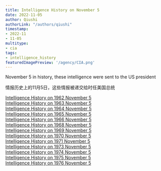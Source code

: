 ```yaml
---
title: Intelligence History on November 5
date: 2022-11-05
author: Qiushi 
authorLink: "/authors/qiushi"
timestamp: 
- 2022-11
- 11-05
multitype: 
- cia
tags: 
- intelligence_history
featuredImagePreview: '/agency/CIA.png'
---
```



November 5 in history, these intelligence were sent to the US president

情报历史上的11月5日，这些情报被递交给时任美国总统

<!--more-->







[Intelligence History on 1962 November 5](/dailybrief/1962-11-05)   
[Intelligence History on 1963 November 5](/dailybrief/1963-11-05)   
[Intelligence History on 1964 November 5](/dailybrief/1964-11-05)   
[Intelligence History on 1965 November 5](/dailybrief/1965-11-05)   
[Intelligence History on 1966 November 5](/dailybrief/1966-11-05)   
[Intelligence History on 1968 November 5](/dailybrief/1968-11-05)   
[Intelligence History on 1969 November 5](/dailybrief/1969-11-05)   
[Intelligence History on 1970 November 5](/dailybrief/1970-11-05)   
[Intelligence History on 1971 November 5](/dailybrief/1971-11-05)   
[Intelligence History on 1973 November 5](/dailybrief/1973-11-05)   
[Intelligence History on 1974 November 5](/dailybrief/1974-11-05)   
[Intelligence History on 1975 November 5](/dailybrief/1975-11-05)   
[Intelligence History on 1976 November 5](/dailybrief/1976-11-05)   
